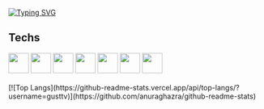 [![Typing SVG](https://readme-typing-svg.herokuapp.com?font=Poppins&pause=1000&color=F7F7F7&width=435&lines=Hi+there+%F0%9F%91%8B)](https://git.io/typing-svg)

## Techs
<div align="left">
    <img src="https://cdn.jsdelivr.net/gh/devicons/devicon@latest/icons/java/java-original.svg" height="40" /> 
    <img src="https://cdn.jsdelivr.net/gh/devicons/devicon@latest/icons/spring/spring-original.svg" height="40" />  
    <img src="https://cdn.jsdelivr.net/gh/devicons/devicon@latest/icons/typescript/typescript-original.svg" height="40" />
    <img src="https://cdn.jsdelivr.net/gh/devicons/devicon@latest/icons/fastify/fastify-original.svg"  height="40" />
    <img src="https://cdn.jsdelivr.net/gh/devicons/devicon@latest/icons/express/express-original.svg" height="40" />
    <img src="https://cdn.jsdelivr.net/gh/devicons/devicon@latest/icons/python/python-original.svg" height="40" />
    <img src="https://cdn.jsdelivr.net/gh/devicons/devicon@latest/icons/fastapi/fastapi-original.svg" height="40" />
</div>
<br>
[![Top Langs](https://github-readme-stats.vercel.app/api/top-langs/?username=gusttv)](https://github.com/anuraghazra/github-readme-stats)
          

